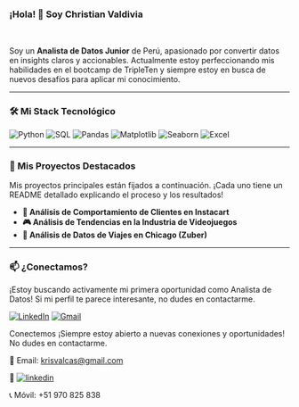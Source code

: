 ### ¡Hola! 👋 Soy Christian Valdivia

<br>

Soy un **Analista de Datos Junior** de Perú, apasionado por convertir datos en insights claros y accionables. Actualmente estoy perfeccionando mis habilidades en el bootcamp de TripleTen y siempre estoy en busca de nuevos desafíos para aplicar mi conocimiento.

---

### 🛠️ Mi Stack Tecnológico

![Python](https://img.shields.io/badge/Python-3776AB?style=for-the-badge&logo=python&logoColor=white)
![SQL](https://img.shields.io/badge/SQL-4479A1?style=for-the-badge&logo=postgresql&logoColor=white)
![Pandas](https://img.shields.io/badge/Pandas-150458?style=for-the-badge&logo=pandas&logoColor=white)
![Matplotlib](https://img.shields.io/badge/Matplotlib-3776AB?style=for-the-badge&logo=matplotlib&logoColor=white)
![Seaborn](https://img.shields.io/badge/Seaborn-3776AB?style=for-the-badge&logo=seaborn&logoColor=white)
![Excel](https://img.shields.io/badge/Excel-217346?style=for-the-badge&logo=microsoft-excel&logoColor=white)

---

### 📂 Mis Proyectos Destacados

Mis proyectos principales están fijados a continuación. ¡Cada uno tiene un README detallado explicando el proceso y los resultados!

- **🛒 Análisis de Comportamiento de Clientes en Instacart**
- **🎮 Análisis de Tendencias en la Industria de Videojuegos**
- **🚕 Análisis de Datos de Viajes en Chicago (Zuber)**

---

### 📫 ¿Conectamos?

¡Estoy buscando activamente mi primera oportunidad como Analista de Datos! Si mi perfil te parece interesante, no dudes en contactarme.

[![LinkedIn](https://img.shields.io/badge/LinkedIn-0077B5?style=for-the-badge&logo=linkedin&logoColor=white)](https://www.linkedin.com/in/christian-valdivia-2a18ab196/)
[![Gmail](https://img.shields.io/badge/Gmail-D14836?style=for-the-badge&logo=gmail&logoColor=white)](mailto:krisvalcas@gmail.com)


Conectemos
¡Siempre estoy abierto a nuevas conexiones y oportunidades! No dudes en contactarme.

📧 Email: krisvalcas@gmail.com

💼 [![linkedin](https://img.shields.io/badge/linkedin-3776AB?style=for-the-badge&logo=linkedin&logoColor=white)](https://www.linkedin.com/in/christian-valdivia-2a18ab196/)

📞 Móvil: +51 970 825 838
